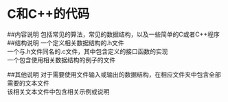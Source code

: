 # C和C++的代码
##内容说明
包括常见的算法，常见的数据结构，以及一些简单的C或者C++程序
##结构说明
一个定义相关数据结构的.h文件<br />
一个与.h文件同名的.c文件，其中包含定义的接口函数的实现<br />
一个包含使用相关数据结构的例子的文件<br />

##其他说明
对于需要使用文件输入或输出的数据结构，在相应文件夹中包含全部需要的文本文件<br />
该相关文本文件中包含相关示例或说明
